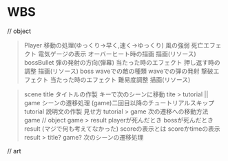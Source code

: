 # WBS
// object
> Player
    移動の処理(ゆっくり→早く,速く→ゆっくり)
    風の強弱
    死亡エフェクト
    電気ゲージの表示
    オーバーヒート時の描画
    描画(リソース)
> bossBullet
    弾の発射の方向(弾幕)
    当たった時のエフェクト
    押し返す時の調整
     描画(リソース)
> boss
    waveでの敵の種類
    waveでの弾の発射
    撃破エフェクト
    当たった時のエフェクト
    難易度調整
     描画(リソース)

> scene
    title
        タイトルの作製
        キーで次のシーンに移動
    tite > tutorial || game
        シーンの遷移処理
        (game)二回目以降のチュートリアルスキップ
    tutorial
        説明文の作製
        見せ方
    tutorial > game
        次の遷移への移動方法
    game
        // object
    game > result
        playerが死んだとき
        bossが死んだとき
    result
        (マジで何も考えてなかった)
        scoreの表示とは
        scoreかtimeの表示
    result > title? game?
    次のシーンの遷移処理
        

// art
